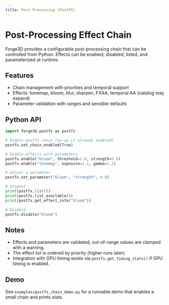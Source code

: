 ```yaml
---
title: Post-Processing (PostFX)
---
```


# Post-Processing Effect Chain

Forge3D provides a configurable post-processing chain that can be controlled from Python. Effects can be enabled, disabled, listed, and parameterized at runtime.

## Features
- Chain management with priorities and temporal support
- Effects: tonemap, bloom, blur, sharpen, FXAA, temporal AA (catalog may expand)
- Parameter validation with ranges and sensible defaults

## Python API

```python
import forge3d.postfx as postfx

# Enable postfx chain (no-op if already enabled)
postfx.set_chain_enabled(True)

# Enable effects with parameters
postfx.enable("bloom", threshold=1.0, strength=0.6)
postfx.enable("tonemap", exposure=1.1, gamma=2.2)

# Adjust a parameter
postfx.set_parameter("bloom", "strength", 0.8)

# Inspect
print(postfx.list())
print(postfx.list_available())
print(postfx.get_effect_info("bloom"))

# Disable
postfx.disable("bloom")
```

## Notes
- Effects and parameters are validated; out-of-range values are clamped with a warning.
- The effect list is ordered by priority (higher runs later).
- Integration with GPU timing exists via `postfx.get_timing_stats()` if GPU timing is enabled.

## Demo
See `examples/postfx_chain_demo.py` for a runnable demo that enables a small chain and prints stats.


